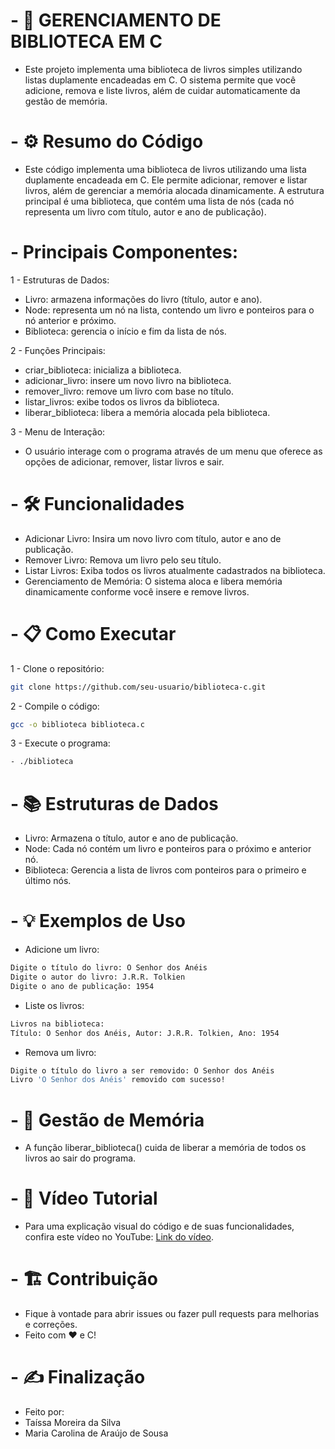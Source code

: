 # - 📖 GERENCIAMENTO DE BIBLIOTECA EM C

- Este projeto implementa uma biblioteca de livros simples utilizando listas duplamente encadeadas em C. O sistema permite que você adicione, remova e liste livros, além de cuidar automaticamente da gestão de memória.

# - ⚙ Resumo do Código
- Este código implementa uma biblioteca de livros utilizando uma lista duplamente encadeada em C. Ele permite adicionar, remover e listar livros, além de gerenciar a memória alocada dinamicamente. A estrutura principal é uma biblioteca, que contém uma lista de nós (cada nó representa um livro com título, autor e ano de publicação).

# - Principais Componentes:
1 - Estruturas de Dados:
- Livro: armazena informações do livro (título, autor e ano).
- Node: representa um nó na lista, contendo um livro e ponteiros para o nó anterior e próximo.
- Biblioteca: gerencia o início e fim da lista de nós.

2 - Funções Principais:

- criar_biblioteca: inicializa a biblioteca.
- adicionar_livro: insere um novo livro na biblioteca.
- remover_livro: remove um livro com base no título.
- listar_livros: exibe todos os livros da biblioteca.
- liberar_biblioteca: libera a memória alocada pela biblioteca.

3 - Menu de Interação:
- O usuário interage com o programa através de um menu que oferece as opções de adicionar, remover, listar livros e sair.

# - 🛠️ Funcionalidades
- Adicionar Livro: Insira um novo livro com título, autor e ano de publicação.
- Remover Livro: Remova um livro pelo seu título.
- Listar Livros: Exiba todos os livros atualmente cadastrados na biblioteca.
- Gerenciamento de Memória: O sistema aloca e libera memória dinamicamente conforme você insere e remove livros.

# - 📋 Como Executar
1 - Clone o repositório:
```bash
git clone https://github.com/seu-usuario/biblioteca-c.git
```

2 - Compile o código:
``` bash
gcc -o biblioteca biblioteca.c
```

3 - Execute o programa:
``` bash
- ./biblioteca
```

# - 📚 Estruturas de Dados
- Livro: Armazena o título, autor e ano de publicação.
- Node: Cada nó contém um livro e ponteiros para o próximo e anterior nó.
- Biblioteca: Gerencia a lista de livros com ponteiros para o primeiro e último nós.

# - 💡 Exemplos de Uso
- Adicione um livro:
``` bash
Digite o título do livro: O Senhor dos Anéis
Digite o autor do livro: J.R.R. Tolkien
Digite o ano de publicação: 1954
```

- Liste os livros:
``` bash
Livros na biblioteca:
Título: O Senhor dos Anéis, Autor: J.R.R. Tolkien, Ano: 1954
```

- Remova um livro:
``` bash
Digite o título do livro a ser removido: O Senhor dos Anéis
Livro 'O Senhor dos Anéis' removido com sucesso!
```

# - 🧹 Gestão de Memória
- A função liberar_biblioteca() cuida de liberar a memória de todos os livros ao sair do programa.

# - 🎥 Vídeo Tutorial
- Para uma explicação visual do código e de suas funcionalidades, confira este vídeo no YouTube: [Link do vídeo](https://www.youtube.com/watch?v=SEU_VIDEO_LINK).

# - 🏗️ Contribuição
- Fique à vontade para abrir issues ou fazer pull requests para melhorias e correções.
- Feito com ❤️ e C!

# - ✍ Finalização
- Feito por:
- Taíssa Moreira da Silva
- Maria Carolina de Araújo de Sousa



